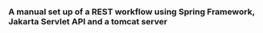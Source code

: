 ### A manual set up of a REST workflow using Spring Framework, Jakarta Servlet API and a tomcat server
